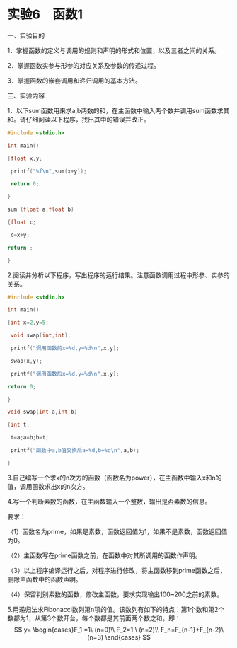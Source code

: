 # 实验6　函数1

一、实验目的

1．掌握函数的定义与调用的规则和声明的形式和位置，以及三者之间的关系。

2．掌握函数实参与形参的对应关系及参数的传递过程。

3．掌握函数的嵌套调用和递归调用的基本方法。

三、实验内容

1．以下sum函数用来求a,b两数的和，在主函数中输入两个数并调用sum函数求其和。请仔细阅读以下程序，找出其中的错误并改正。

```c
#include <stdio.h>

int main()

{float x,y;

 printf("%f\n",sum(x+y));

 return 0;

}

sum (float a,float b)

{float c;

 c=x+y;

return ;

}
```

2.阅读并分析以下程序，写出程序的运行结果。注意函数调用过程中形参、实参的关系。

```c
#include <stdio.h>

int main()

{int x=2,y=5;

 void swap(int,int);

 printf("调用函数前x=%d,y=%d\n",x,y);

 swap(x,y);

 printf("调用函数后x=%d,y=%d\n",x,y);

return 0;

}

void swap(int a,int b)

{int t;

 t=a;a=b;b=t;

 printf("函数中a,b值交换后a=%d,b=%d\n",a,b);

}
```

3.自己编写一个求x的n次方的函数（函数名为power），在主函数中输入x和n的值，调用函数求出x的n次方。

4.写一个判断素数的函数，在主函数输入一个整数，输出是否素数的信息。

要求：

（1）函数名为prime，如果是素数，函数返回值为1，如果不是素数，函数返回值为0。

（2）主函数写在prime函数之前，在函数中对其所调用的函数作声明。

（3）以上程序编译运行之后，对程序进行修改，将主函数移到prime函数之后，删除主函数中的函数声明。

（4）保留判别素数的函数，修改主函数，要求实现输出100~200之前的素数。

5.用递归法求Fibonacci数列第n项的值。该数列有如下的特点：第1个数和第2个数都为1，从第3个数开台，每个数都是其前面两个数之和。即：
$$
y= \begin{cases}F_1 =1\ (n=0)\\
F_2=1 \ (n=2)\\
F_n=F_{n-1}+F_{n-2}\ (n=3)
\end{cases}
$$
